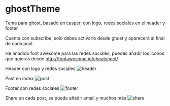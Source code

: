 # ghostTheme
Tema para ghost, basado en casper, con logo, redes sociales en el header y footer

Cuenta con subscribe, solo debes activarlo desde ghost y aparecerá al final de cada post

He añadido font awesome para las redes sociales, puedes añadir los íconos que quieras desde http://fontawesome.io/cheatsheet/


Header con logo y redes sociales
![header](http://i.imgur.com/eElY2WI.jpg)

Post en index
![post](http://i.imgur.com/hliwXPb.jpg)

Footer con redes sociales 
![footer](http://i.imgur.com/I7ML3j8.png)

Share en cada post, se puede añadir email y muchos más
![share](http://i.imgur.com/6rVqlf4.png)

